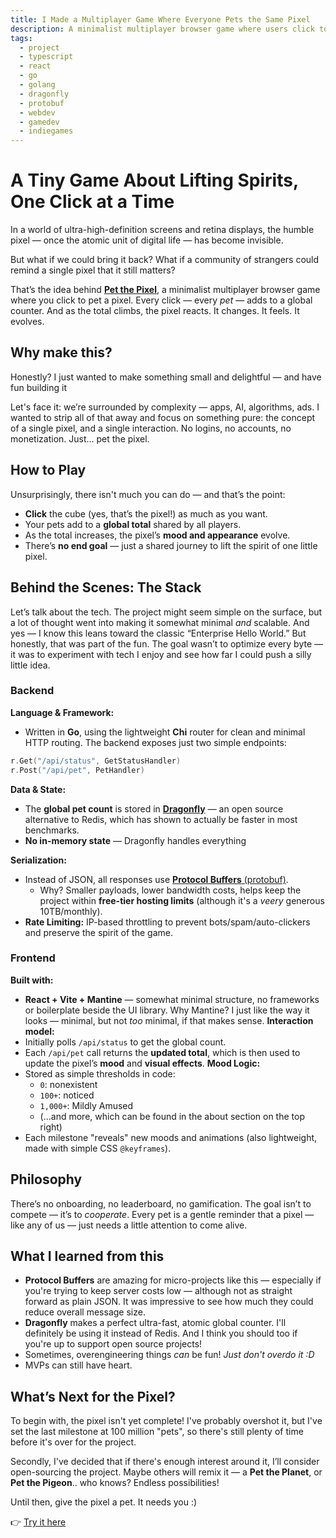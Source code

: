 ```yaml
---
title: I Made a Multiplayer Game Where Everyone Pets the Same Pixel
description: A minimalist multiplayer browser game where users click to pet a pixel, built with Go, React, Dragonfly, and Protobuf.
tags:
  - project
  - typescript
  - react
  - go
  - golang
  - dragonfly
  - protobuf
  - webdev
  - gamedev
  - indiegames
---
```

# A Tiny Game About Lifting Spirits, One Click at a Time
In a world of ultra-high-definition screens and retina displays, the humble pixel — once the atomic unit of digital life — has become invisible.

But what if we could bring it back? What if a community of strangers could remind a single pixel that it still matters?

That’s the idea behind [**Pet the Pixel**](https://ptp.051205.xyz/), a minimalist multiplayer browser game where you click to pet a pixel. Every click — every _pet_ — adds to a global counter. And as the total climbs, the pixel reacts. It changes. It feels. It evolves.

## Why make this?
Honestly? I just wanted to make something small and delightful — and have fun building it

Let's face it: we’re surrounded by complexity — apps, AI, algorithms, ads. I wanted to strip all of that away and focus on something pure: the concept of a single pixel, and a single interaction. No logins, no accounts, no monetization. Just... pet the pixel.

## How to Play
Unsurprisingly, there isn't much you can do — and that’s the point:
- **Click** the cube (yes, that’s the pixel!) as much as you want.
- Your pets add to a **global total** shared by all players.
- As the total increases, the pixel’s **mood and appearance** evolve.
- There’s **no end goal** — just a shared journey to lift the spirit of one little pixel.

## Behind the Scenes: The Stack
Let’s talk about the tech. The project might seem simple on the surface, but a lot of thought went into making it somewhat minimal _and_ scalable.
And yes — I know this leans toward the classic “Enterprise Hello World.” But honestly, that was part of the fun. The goal wasn’t to optimize every byte — it was to experiment with tech I enjoy and see how far I could push a silly little idea.

### Backend
**Language & Framework:**
- Written in **Go**, using the lightweight **Chi** router for clean and minimal HTTP routing.
The backend exposes just two simple endpoints:
```go
r.Get("/api/status", GetStatusHandler)
r.Post("/api/pet", PetHandler)
```

**Data & State:**
- The **global pet count** is stored in [**Dragonfly**](https://www.dragonflydb.io/) — an open source alternative to Redis, which has shown to actually be faster in most benchmarks.
- **No in-memory state** — Dragonfly handles everything

**Serialization:**
- Instead of JSON, all responses use [**Protocol Buffers** (protobuf)](https://protobuf.dev/).
	- Why? Smaller payloads, lower bandwidth costs, helps keep the project within **free-tier hosting limits** (although it's a *veery* generous 10TB/monthly).
- **Rate Limiting:** IP-based throttling to prevent bots/spam/auto-clickers and preserve the spirit of the game.

### Frontend
**Built with:**
- **React + Vite + Mantine** — somewhat minimal structure, no frameworks or boilerplate beside the UI library. Why Mantine? I just like the way it looks — minimal, but not *too* minimal, if that makes sense.
**Interaction model:**
- Initially polls `/api/status` to get the global count.
- Each `/api/pet` call returns the **updated total**, which is then used to update the pixel’s **mood** and **visual effects**.
**Mood Logic:**
- Stored as simple thresholds in code:
	- `0`: nonexistent
	- `100+`: noticed
	- `1,000+`: Mildly Amused
	- (...and more, which can be found in the about section on the top right)
- Each milestone "reveals" new moods and animations (also lightweight, made with simple CSS `@keyframes`).

## Philosophy
There’s no onboarding, no leaderboard, no gamification. The goal isn’t to compete — it’s to _cooperate_. Every pet is a gentle reminder that a pixel — like any of us — just needs a little attention to come alive.

## What I learned from this
- **Protocol Buffers** are amazing for micro-projects like this — especially if you're trying to keep server costs low — although not as straight forward as plain JSON. It was impressive to see how much they could reduce overall message size.
- **Dragonfly** makes a perfect ultra-fast, atomic global counter. I'll definitely be using it instead of Redis. And I think you should too if you're up to support open source projects! 
- Sometimes, overengineering things _can_ be fun! _Just don't overdo it :D_
- MVPs can still have heart.

## What’s Next for the Pixel?
To begin with, the pixel isn't yet complete! I've probably overshot it, but I've set the last milestone at 100 million "pets", so there's still plenty of time before it's over for the project.

Secondly, I've decided that if there's enough interest around it, I’ll consider open-sourcing the project. Maybe others will remix it — a **Pet the Planet**, or **Pet the Pigeon**.. who knows? Endless possibilities!

Until then, give the pixel a pet. It needs you :)

👉 [Try it here](https://ptp.051205.xyz/)